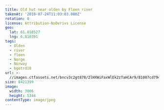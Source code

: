 ```yaml
---
title: Old hut near olden by Floen river
takenAt: '2018-07-24T11:03:03.000Z'
rotation: 0
license: Attribution-NoDerivs License
geo:
  lat: 61.818527
  lng: 6.810391
tags:
  - Olden
  - river
  - floen
  - Norge
  - Norway
  - bgotrd18
url: >-
  //images.ctfassets.net/bncv3c2gt878/2lHXWiFaxWlEk2zTaHCAr9/81007cd7940b3e5b40a9e1a271dad81d/old-hut-near-olden-by-floen-river_42051141660_o
size: 8421399
image:
  width: 3006
  height: 5344
contentType: image/jpeg
---
```


